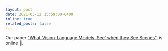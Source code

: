 ```yaml
---
layout: post
date: 2021-05-12 15:59:00-0400
inline: true
related_posts: false
---
```


Our paper <a href="https://arxiv.org/pdf/2109.07301.pdf"> "What Vision-Language Models 'See' when they See Scenes"</a>, is online 🎉.
